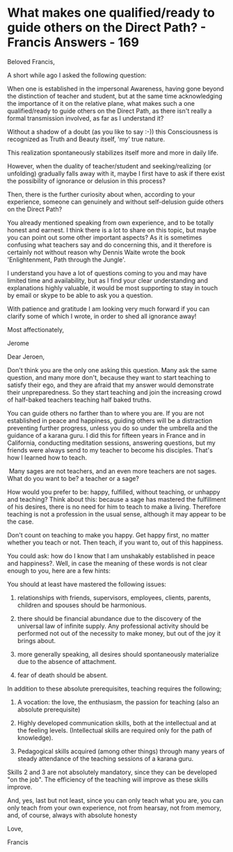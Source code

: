 #  What makes one qualified/ready to guide others on the Direct Path? - Francis Answers - 169

Beloved Francis,  

A short while ago I asked the following question:  

When one is established in the impersonal Awareness, having gone beyond the distinction of teacher and student, but at the same time acknowledging the importance of it on the relative plane, what makes such a one qualified/ready to guide others on the Direct Path, as there isn't really a formal transmission involved, as far as I understand it?  

Without a shadow of a doubt (as you like to say :-)) this Consciousness is recognized as Truth and Beauty itself, 'my' true nature.  

This realization spontaneously stabilizes itself more and more in daily life.  

However, when the duality of teacher/student and seeking/realizing (or unfolding) gradually falls away with it, maybe I first have to ask if there exist the possibility of ignorance or delusion in this process?  

Then, there is the further curiosity about when, according to your experience, someone can genuinely and without self-delusion guide others on the Direct Path?  

You already mentioned speaking from own experience, and to be totally honest and earnest. I think there is a lot to share on this topic, but maybe you can point out some other important aspects? As it is sometimes confusing what teachers say and do concerning this, and it therefore is certainly not without reason why Dennis Waite wrote the book 'Enlightenment, Path through the Jungle'.  

I understand you have a lot of questions coming to you and may have limited time and availability, but as I find your clear understanding and explanations highly valuable, it would be most supporting to stay in touch by email or skype to be able to ask you a question.  

With patience and gratitude I am looking very much forward if you can clarify some of which I wrote, in order to shed all ignorance away!  

Most affectionately,  

Jerome

Dear Jeroen,

  

Don't think you are the only one asking this question. Many ask the same question, and many more don't, because they want to start teaching to satisfy their ego, and they are afraid that my answer would demonstrate their unpreparedness. So they start teaching and join the increasing crowd of half-baked teachers teaching half baked truths.

  

You can guide others&nbsp;no farther than&nbsp;to where you are. If you are not established in peace and happiness, guiding others will be a distraction preventing further progress, unless you do so under the umbrella and the guidance of a karana guru. I did this for fifteen years in France and in California, conducting meditation sessions, answering questions, but my friends were always send to my teacher to become his disciples. That's how I learned how to teach.&nbsp;

  

&nbsp;Many sages are not teachers, and an even more teachers are not sages. What do you want to be? a teacher or a sage?

How would you prefer to be: happy, fulfilled, without teaching, or unhappy and teaching? Think about this: because a sage has mastered the fulfillment of his desires, there is no need for him to teach to make a living. Therefore teaching is not a profession in the usual sense, although it may appear to be the case.&nbsp;

  

Don't count on teaching to make you happy. Get happy first, no matter whether you teach or not. Then teach, if you want to, out of this happiness.

  

You could ask: how do I know that I am unshakably established in peace and happiness?. Well, in case the meaning of these words is not clear enough to you, here are a few hints:

  

You should at least have mastered the following issues:

1. relationships with friends, supervisors, employees, clients, parents, children and spouses should be harmonious.

2. there should be financial abundance due to the discovery of the universal law of infinite supply. Any professional activity should be performed not out of the necessity to make money, but out of the joy it brings about.&nbsp;

3. more generally speaking, all desires should spontaneously materialize due to the absence of attachment.

4. fear of death should be absent.

  

In addition to these absolute prerequisites, teaching requires the following;

  

1. A vocation: the love, the enthusiasm, the passion for teaching (also an absolute prerequisite)

2. Highly developed communication skills, both at the intellectual and at the feeling levels. (Intellectual skills are required only for the path of knowledge).

3. Pedagogical skills acquired (among other things) through&nbsp;many years&nbsp;of steady attendance of the teaching sessions of a karana guru. &nbsp;

Skills 2 and 3 are not absolutely mandatory, since they can be developed &quot;on the job&quot;. The efficiency of the teaching will improve as these skills improve.&nbsp;

  

And, yes, last but not least, since you can only teach what you are, you can only teach from your own experience, not from hearsay, not from memory, and, of course, always with absolute honesty

  

Love,

Francis

